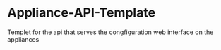 # Appliance-API-Template
Templet for the api that serves the congfiguration web interface on the appliances

